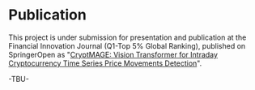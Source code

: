 # Publication 

This project is under submission for presentation and publication at the Financial Innovation Journal (Q1-Top 5% Global Ranking), published on SpringerOpen as "[CryptMAGE: Vision Transformer for Intraday Cryptocurrency Time Series Price Movements Detection]()". 

-TBU-  

